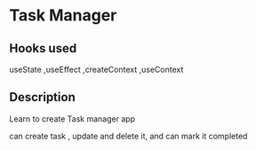 # Task Manager

## Hooks used

useState ,useEffect ,createContext ,useContext

## Description
Learn to create Task manager app 

can create task , update and delete it, and can mark it completed


